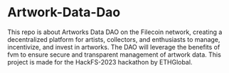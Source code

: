 # Artwork-Data-Dao
This repo is about Artworks Data DAO on the Filecoin network, creating a decentralized platform for artists, collectors, and enthusiasts to manage,
incentivize, and invest in artworks.  The DAO will leverage the benefits of fvm to ensure secure and transparent management of artwork data.
This project is made for the HackFS-2023 hackathon by ETHGlobal.
